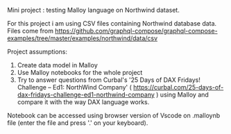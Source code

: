 Mini project : testing Malloy language on Northwind dataset.

For this project i am using CSV files containing Northwind database data. Files come from https://github.com/graphql-compose/graphql-compose-examples/tree/master/examples/northwind/data/csv

Project assumptions:
1. Create data model in Malloy
2. Use Malloy notebooks for the whole project
3. Try to answer questions from Curbal's '25 Days of DAX Fridays! Challenge – Ed1: NorthWind Company' ( https://curbal.com/25-days-of-dax-fridays-challenge-ed1-northwind-company ) using Malloy and compare it with the way DAX language works. 

Notebook can be accessed using browser version of Vscode on .malloynb file (enter the file and press '.' on your keyboard).
